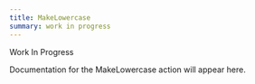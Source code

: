 ```yaml
---
title: MakeLowercase
summary: work in progress
---
```


Work In Progress

Documentation for the MakeLowercase action will appear here.